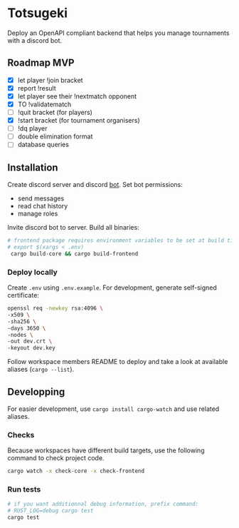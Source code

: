 # Totsugeki

Deploy an OpenAPI compliant backend that helps you manage tournaments with a
discord bot.

## Roadmap MVP

* [x] let player !join bracket
* [x] report !result
* [x] let player see their !nextmatch opponent
* [x] TO !validatematch
* [ ] !quit bracket (for players)
* [x] !start bracket (for tournament organisers)
* [ ] !dq player
* [ ] double elimination format
* [ ] database queries

## Installation

Create discord server and discord [bot](https://discord.com/developers/). Set
bot permissions:

* send messages
* read chat history
* manage roles

Invite discord bot to server. Build all binaries:

```bash
# frontend package requires environment variables to be set at build time:
# export $(xargs < .env)
 cargo build-core && cargo build-frontend   
```

### Deploy locally

Create `.env` using `.env.example`. For development, generate self-signed
certificate:

```bash
openssl req -newkey rsa:4096 \
-x509 \
-sha256 \
-days 3650 \
-nodes \
-out dev.crt \
-keyout dev.key
```

Follow workspace members README to deploy and take a look at available
aliases (`cargo --list`).

## Developping

For easier development, use `cargo install cargo-watch` and use related
aliases.

### Checks

Because workspaces have different build targets, use the following command to
check project code.

```bash
cargo watch -x check-core -x check-frontend
```

### Run tests

```bash
# if you want additionnal debug information, prefix command:
# RUST_LOG=debug cargo test
cargo test
```
